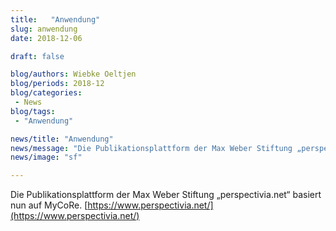 ```yaml
---
title:   "Anwendung"
slug: anwendung
date: 2018-12-06

draft: false

blog/authors: Wiebke Oeltjen
blog/periods: 2018-12
blog/categories:
 - News
blog/tags:
 - "Anwendung"

news/title: "Anwendung"
news/message: "Die Publikationsplattform der Max Weber Stiftung „perspectivia.net“ basiert nun auf MyCoRe."
news/image: "sf"

---
```


Die Publikationsplattform der Max Weber Stiftung „perspectivia.net“ basiert nun auf MyCoRe.
[https://www.perspectivia.net/](https://www.perspectivia.net/)
